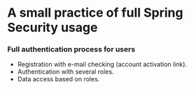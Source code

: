 # A small practice of full Spring Security usage

### Full authentication process for users
* Registration with e-mail checking (account activation link).
* Authentication with several roles.
* Data access based on roles.
